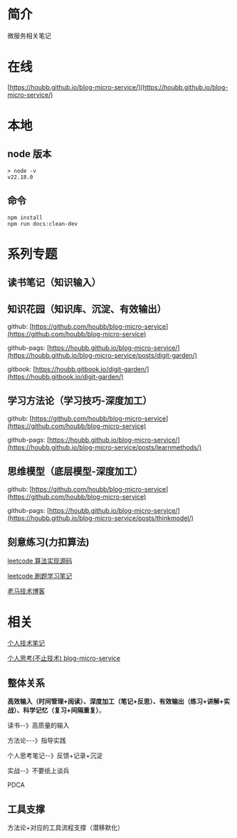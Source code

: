 # 简介

微服务相关笔记

# 在线

[https://houbb.github.io/blog-micro-service/](https://houbb.github.io/blog-micro-service/)

# 本地

## node 版本

```
> node -v
v22.18.0
```

## 命令

```
npm install
npm run docs:clean-dev
```

# 系列专题

## 读书笔记（知识输入）

## 知识花园（知识库、沉淀、有效输出）

github: [https://github.com/houbb/blog-micro-service](https://github.com/houbb/blog-micro-service)

github-pags: [https://houbb.github.io/blog-micro-service/](https://houbb.github.io/blog-micro-service/posts/digit-garden/)

gitbook: [https://houbb.gitbook.io/digit-garden/](https://houbb.gitbook.io/digit-garden/)

## 学习方法论（学习技巧-深度加工）

github: [https://github.com/houbb/blog-micro-service](https://github.com/houbb/blog-micro-service)

github-pags: [https://houbb.github.io/blog-micro-service/](https://houbb.github.io/blog-micro-service/posts/learnmethods/)

## 思维模型（底层模型-深度加工）

github: [https://github.com/houbb/blog-micro-service](https://github.com/houbb/blog-micro-service)

github-pags: [https://houbb.github.io/blog-micro-service/](https://houbb.github.io/blog-micro-service/posts/thinkmodel/)

## 刻意练习(力扣算法)

[leetcode 算法实现源码](https://github.com/houbb/leetcode)

[leetcode 刷题学习笔记](https://github.com/houbb/leetcode-notes)

[老马技术博客](https://houbb.github.io/)

# 相关

[个人技术笔记](https://github/houbb/houbb.github.io)

[个人思考(不止技术) blog-micro-service](https://github/houbb/blog-micro-service)

## 整体关系

**高效输入（时间管理+阅读）、深度加工（笔记+反思）、有效输出（练习+讲解+实战）、科学记忆（复习+间隔重复）**。

读书--》高质量的输入

方法论---》指导实践

个人思考笔记--》反馈+记录+沉淀

实战--》不要纸上谈兵

PDCA

## 工具支撑

方法论+对应的工具流程支撑（潜移默化）
